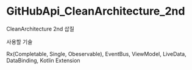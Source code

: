 # GitHubApi_CleanArchitecture_2nd
CleanArchitecture 2nd 삽질

사용할 기술

Rx(Completable, Single, Obeservable), EventBus, ViewModel, LiveData, DataBinding, Kotlin Extension
